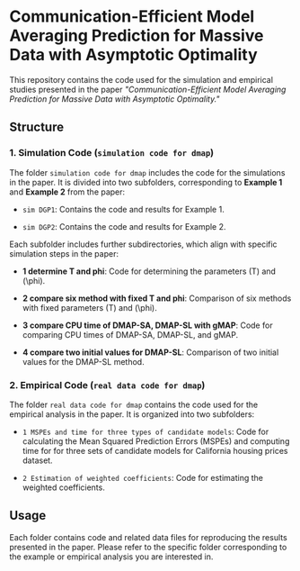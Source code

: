 # Communication-Efficient Model Averaging Prediction for Massive Data with Asymptotic Optimality

This repository contains the code used for the simulation and empirical studies presented in the paper *"Communication-Efficient Model Averaging Prediction for Massive Data with Asymptotic Optimality."*

## Structure

### 1. Simulation Code (`simulation code for dmap`)

The folder `simulation code for dmap` includes the code for the simulations in the paper. It is divided into two subfolders, corresponding to **Example 1** and **Example 2** from the paper:

*   `sim DGP1`: Contains the code and results for Example 1.

*   `sim DGP2`: Contains the code and results for Example 2.

Each subfolder includes further subdirectories, which align with specific simulation steps in the paper:

*   **1 determine T and phi**: Code for determining the parameters (T) and (\phi).

*   **2 compare six method with fixed T and phi**: Comparison of six methods with fixed parameters (T) and (\phi).

*   **3 compare CPU time of DMAP-SA, DMAP-SL with gMAP**: Code for comparing CPU times of DMAP-SA, DMAP-SL, and gMAP.

*   **4 compare two initial values for DMAP-SL**: Comparison of two initial values for the DMAP-SL method.

### 2. Empirical Code (`real data code for dmap`)

The folder `real data code for dmap` contains the code used for the empirical analysis in the paper. It is organized into two subfolders:

*   `1 MSPEs and time for three types of candidate models`: Code for calculating the Mean Squared Prediction Errors (MSPEs) and computing time for for three sets of candidate models for
California housing prices dataset.

*   `2 Estimation of weighted coefficients`: Code for estimating the weighted coefficients.

## Usage

Each folder contains code and related data files for reproducing the results presented in the paper. Please refer to the specific folder corresponding to the example or empirical analysis you are interested in.
